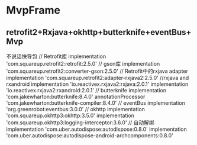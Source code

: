 # MvpFrame
## retrofit2+Rxjava+okhttp+butterknife+eventBus+Mvp
不说话快导包
// Retrofit库
    implementation 'com.squareup.retrofit2:retrofit:2.5.0'</bar>
    // gson库</bar>
    implementation 'com.squareup.retrofit2:converter-gson:2.5.0'</bar>
    // Retrofit中的rxjava adapter</bar>
    implementation 'com.squareup.retrofit2:adapter-rxjava2:2.5.0'</bar>
    //rxjava and rxandroid</bar>
    implementation 'io.reactivex.rxjava2:rxjava:2.0.1'</bar>
    implementation 'io.reactivex.rxjava2:rxandroid:2.0.1'</bar>
    // butterknife</bar>
    implementation 'com.jakewharton:butterknife:8.4.0'</bar>
    annotationProcessor 'com.jakewharton:butterknife-compiler:8.4.0'</bar>
    // eventBus</bar>
    implementation 'org.greenrobot:eventbus:3.0.0'</bar>
    // okhttp</bar>
    implementation 'com.squareup.okhttp3:okhttp:3.5.0'</bar>
    implementation 'com.squareup.okhttp3:logging-interceptor:3.6.0'</bar>
    // 自动解绑</bar>
    implementation 'com.uber.autodispose:autodispose:0.8.0'</bar>
    implementation 'com.uber.autodispose:autodispose-android-archcomponents:0.8.0'</bar>
